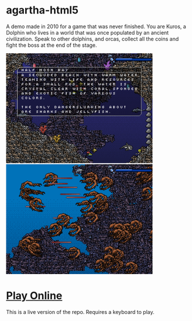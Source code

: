 # agartha-html5

A demo made in 2010 for a game that was never finished. You are Kuros, a Dolphin who lives in a world that was once populated by an ancient civilization. Speak to other dolphins, and orcas, collect all the coins and fight the boss at the end of the stage.

<img src="https://raw.githubusercontent.com/JohnnyLdeAlba/agartha-html5/main/agartha-html5-1013201001.png" alt="" style="height: 300px;" /> <img src="https://raw.githubusercontent.com/JohnnyLdeAlba/agartha-html5/main/agartha-html5-1008201703.png" alt="" style="height: 300px;" /> 

# [Play Online](https://nexusultima.com/agartha.html5)

This is a live version of the repo. Requires a keyboard to play.
